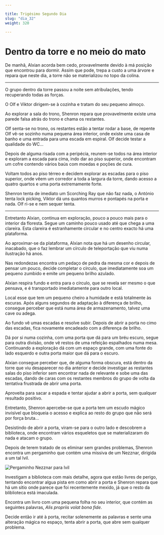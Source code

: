 ```yaml
---

title: Trigésimo Segundo Dia
slug: "dia_32"
weight: 320

---
```


# Dentro da torre e no meio do mato

De manhã, Alxian acorda bem cedo, provavelmente devido à má posição que encontrou para dormir. Assim que pode, trepa a custo a uma árvore e repara que neste dia, a torre não se materializou no topo da colina.

---

O grupo dentro da torre passou a noite sem atribulações, tendo recuperando todas as forças.

O Olf e Viktor dirigem-se à cozinha e tratam do seu pequeno almoço.

Ao explorar a sala do trono, Shenron repara que provavelmente existe uma parede falsa atrás do trono e chama os restantes.

Olf senta-se no trono, os restantes estão a tentar rodar a base, de repente Olf vê-se sozinho numa pequena área interior, onde existe uma casa de banho e uma entrada para uma escada em espiral. Olf decide testar a qualidade do WC...

Depois de alguma risada com a peripécia, reunem-se todos na área interior e exploram a escada para cima, indo dar ao piso superior, onde encontram um cofre contendo vários baús com moedas e poções de cura.

Voltam todos ao piso térreo e decidem explorar as escadas para o piso superior, onde vêem um corredor a toda a largura da torre, dando acesso a quatro quartos e uma porta extremamente forte.

Shenron tenta de imediato um Scorching Ray que não faz nada, o António tenta lock picking, Viktor dá uns quantos murros e pontapés na porta e nada. Olf ri-se e nem sequer tenta.

---

Entretanto Alxian, continua em exploração, pouco a pouco mais para o interior da floresta. Segue um caminho pouco usado até que chega a uma clareira. Esta clareira é estranhamente circular e no centro exacto há uma plataforma.

Ao aproximar-se da plataforma, Alxian nota que há um desenho circular, inacabado, que o faz lembrar um círculo de teleportação que viu numa ilustração há anos.

Nas redondezas encontra um pedaço de pedra da mesma cor e depois de pensar um pouco, decide completar o círculo, que imediatamente soa um pequeno zumbido e emite um pequeno brilho azulado.

Alxian respira fundo e entra para o círculo, que se revela ser mesmo o que pensava, e é transportado imediatamente para outro local.

Local esse que tem um pequeno cheiro a humidade e está totalmente às escuras. Após alguns segundos de adaptação à diferença de brilho, consegue perceber que está numa área de armazenamento, talvez uma cave ou adega.

Ao fundo vê umas escadas e resolve subir. Depois de abrir a porta no cimo das escadas, fica novamente encadeado com a diferença de brilho.

Dá por si numa cozinha, com uma porta que dá para um bréu escuro, segue para outra divisão, onde vê restos de uma refeição espalhados numa mesa. Continuando a exploração dá com um espaço grande, com uma fonte do lado esquerdo e outra porta maior que dá para o escuro.

Alxian consegue perceber que, de alguma forma obscura, está dentro da torre que viu desaparecer no dia anterior e decide investigar as restantes salas do piso inferior sem encontrar nada de relevante e sobe uma das escadas, dando de caras com os restantes membros do grupo de volta da tentativa frustrada de abrir uma porta.

Aproveita para sacar a espada e tentar ajudar a abrir a porta, sem qualquer resultado positivo.

Entretanto, Shenron apercebe-se que a porta tem um escudo mágico invisível que bloqueia o acesso e explica ao resto do grupo que não será por força bruta...

Desistindo de abrir a porta, viram-se para o outro lado e descobrem a biblioteca, onde encontram vários esqueletos que se materializaram do nada e atacam o grupo.

Depois de terem tratado de os eliminar sem grandes problemas, Shenron encontra um pergaminho que contém uma missiva de um Nezznar, dirigida a um tal Ivil.

![Pergaminho Nezznar para Ivil](/images/NezznarToIvil.png)

Investigam a biblioteca com mais detalhe, agora que estão livres de perigo, tentando encontrar algua pista em como abrir a porta e Shenron repara que há um sitio onde parece que foi recentemente mexido, já que o resto da bliblioteca está imaculada.

Encontra um livro com uma pequena folha no seu interior, que contém as seguintes palavras, *Alis propriis volat bona fide*.

Decide então ir até à porta, recitar solenemente as palavras e sente uma alteração mágica no espaço, tenta abrir a porta, que abre sem qualquer problema.